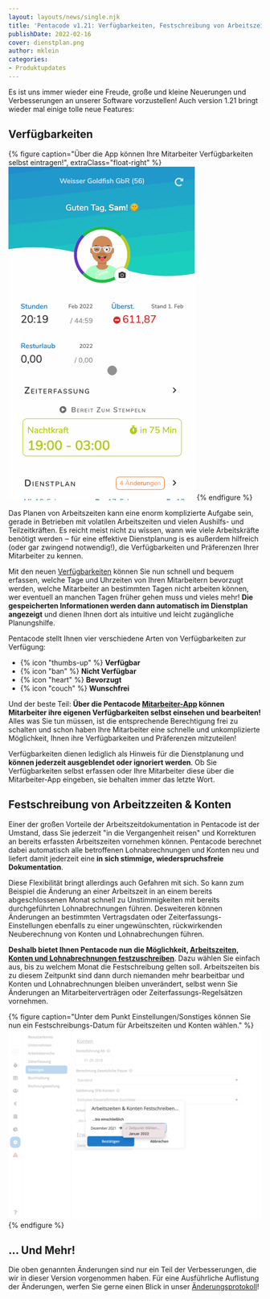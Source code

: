 ```yaml
---
layout: layouts/news/single.njk
title: 'Pentacode v1.21: Verfügbarkeiten, Festschreibung von Arbeitszeiten'
publishDate: 2022-02-16
cover: dienstplan.png
author: mklein
categories:
- Produktupdates
---
```


Es ist uns immer wieder eine Freude, große und kleine Neuerungen und Verbesserungen an unserer Software vorzustellen!
Auch version 1.21 bringt wieder mal einige tolle neue Features:

## Verfügbarkeiten

{% figure caption="Über die App können Ihre Mitarbeiter Verfügbarkeiten selbst eintragen!", extraClass="float-right" %}
<img src="ma-app.gif">
{% endfigure %}

Das Planen von Arbeitszeiten kann eine enorm komplizierte Aufgabe sein, gerade in Betrieben mit volatilen Arbeitszeiten
und vielen Aushilfs- und Teilzeitkräften. Es reicht meist nicht zu wissen, wann wie viele Arbeitskräfte benötigt werden ‒
für eine effektive Dienstplanung is es außerdem hilfreich (oder gar zwingend notwendig!), die Verfügbarkeiten und
Präferenzen Ihrer Mitarbeiter zu kennen.

Mit den neuen [Verfügbarkeiten](http://localhost:1313/hilfe/handbuch/mitarbeiter/verf%C3%BCgbarkeiten/) können
Sie nun schnell und bequem erfassen, welche Tage und Uhrzeiten von Ihren Mitarbeitern bevorzugt werden, welche
Mitarbeiter an bestimmten Tagen nicht arbeiten können, wer eventuell an manchen Tagen früher gehen muss und vieles mehr!
**Die gespeicherten Informationen werden dann automatisch im Dienstplan angezeigt** und dienen Ihnen dort als intuitive und
leicht zugängliche Planungshilfe.

Pentacode stellt Ihnen vier verschiedene Arten von Verfügbarkeiten zur Verfügung:

- {% icon "thumbs-up" %} **Verfügbar**
- {% icon "ban" %} **Nicht Verfügbar**
- {% icon "heart" %} **Bevorzugt**
- {% icon "couch" %} **Wunschfrei**

Und der beste Teil: **Über die Pentacode [Mitarbeiter-App](/hilfe/handbuch/mitarbeiter-app) können Mitarbeiter ihre
eigenen Verfügbarkeiten selbst einsehen und bearbeiten!** Alles was Sie tun müssen, ist die entsprechende Berechtigung
frei zu schalten und schon haben Ihre Mitarbeiter eine schnelle und unkomplizierte Möglichkeit, Ihnen ihre Verfügbarkeiten und
Präferenzen mitzuteilen!

Verfügbarkeiten dienen lediglich als Hinweis für die Dienstplanung und **können jederzeit ausgeblendet oder ignoriert
werden**. Ob Sie Verfügbarkeiten selbst erfassen oder Ihre Mitarbeiter diese über die Mitarbeiter-App eingeben, sie
behalten immer das letzte Wort.

## Festschreibung von Arbeitzzeiten & Konten

Einer der großen Vorteile der Arbeitszeitdokumentation in Pentacode ist der Umstand, dass Sie jederzeit "in die
Vergangenheit reisen" und Korrekturen an bereits erfassten Arbeitszeiten vornehmen können. Pentacode berechnet dabei
automatisch alle betroffenen Lohnabrechnungen und Konten neu und liefert damit jederzeit eine **in sich stimmige,
wiederspruchsfreie Dokumentation**.

Diese Flexibilität bringt allerdings auch Gefahren mit sich. So kann zum Beispiel die Änderung an einer Arbeitszeit in
an einem bereits abgeschlossenen Monat schnell zu Unstimmigkeiten mit bereits durchgeführten Lohnabrechnungen führen.
Desweiteren können Änderungen an bestimmten Vertragsdaten oder Zeiterfassungs-Einstellungen ebenfalls zu einer
ungewünschten, rückwirkenden Neuberechnung von Konten und Lohnabrechungen führen.

**Deshalb bietet Ihnen Pentacode nun die Möglichkeit, [Arbeitszeiten, Konten und Lohnabrechnungen festzuschreiben](/hilfe/handbuch/einstellungen/sonstiges/#arbeitszeiten--konten-festschreiben)**. Dazu
wählen Sie einfach aus, bis zu welchem Monat die Festschreibung gelten soll. Arbeitszeiten bis zu diesem Zeitpunkt sind
dann durch niemanden mehr bearbeitbar und Konten und Lohnabrechnungen bleiben unverändert, selbst wenn Sie Änderungen an
Mitarbeiterverträgen oder Zeiterfassungs-Regelsätzen vornehmen.

{% figure caption="Unter dem Punkt Einstellungen/Sonstiges können Sie nun ein Festschreibungs-Datum für Arbeitszeiten und Konten wählen." %}
<img src="zeiten-festschreiben.png">
{% endfigure %}

## ... Und Mehr!

Die oben genannten Änderungen sind nur ein Teil der Verbesserungen, die wir in dieser Version vorgenommen haben. Für
eine Ausführliche Auflistung der Änderungen, werfen Sie gerne einen Blick in unser
[Änderungsprotokoll](/hilfe/aenderungsprotokoll/)!

